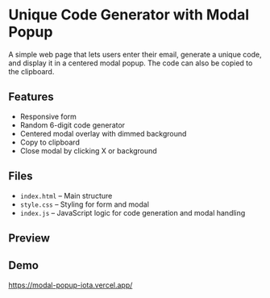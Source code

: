 # Unique Code Generator with Modal Popup

A simple web page that lets users enter their email, generate a unique code, and display it in a centered modal popup. The code can also be copied to the clipboard.

## Features
- Responsive form
- Random 6-digit code generator
- Centered modal overlay with dimmed background
- Copy to clipboard
- Close modal by clicking X or background

## Files
- `index.html` – Main structure
- `style.css` – Styling for form and modal
- `index.js` – JavaScript logic for code generation and modal handling

## Preview


## Demo
https://modal-popup-iota.vercel.app/
